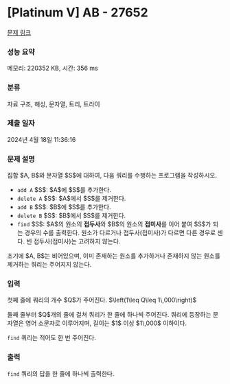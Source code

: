 # [Platinum V] AB - 27652 

[문제 링크](https://www.acmicpc.net/problem/27652) 

### 성능 요약

메모리: 220352 KB, 시간: 356 ms

### 분류

자료 구조, 해싱, 문자열, 트리, 트라이

### 제출 일자

2024년 4월 18일 11:36:16

### 문제 설명

<p>집합 $A, B$와 문자열 $S$에 대하여, 다음 쿼리를 수행하는 프로그램을 작성하시오.</p>

<ul>
	<li><code>add A</code> $S$: $A$에 $S$를 추가한다.</li>
	<li><code>delete A</code> $S$: $A$에서 $S$를 제거한다.</li>
	<li><code>add B</code> $S$: $B$에 $S$를 추가한다.</li>
	<li><code>delete B</code> $S$: $B$에서 $S$를 제거한다.</li>
	<li><code>find</code> $S$: $A$의 원소의 <strong>접두사</strong>와 $B$의 원소의 <strong>접미사</strong>를 이어 붙여 $S$가 되는 경우의 수를 출력한다. 원소가 다르거나 접두사(접미사)가 다르면 다른 경우로 센다. 빈 접두사(접미사)는 고려하지 않는다.</li>
</ul>

<p>초기에 $A, B$는 비어있으며, 이미 존재하는 원소를 추가하거나 존재하지 않는 원소를 제거하는 쿼리는 주어지지 않는다.</p>

### 입력 

 <p>첫째 줄에 쿼리의 개수 $Q$가 주어진다. $\left(1\leq Q\leq 1\,000\right)$</p>

<p>둘째 줄부터 $Q$개의 줄에 걸쳐 쿼리가 한 줄에 하나씩 주어진다. 쿼리에 등장하는 문자열은 영어 소문자로 이루어지며, 길이는 $1$ 이상 $1\,000$ 이하이다.</p>

<p><code>find</code> 쿼리는 적어도 한 번 주어진다.</p>

### 출력 

 <p><code>find</code> 쿼리의 답을 한 줄에 하나씩 출력한다.</p>

